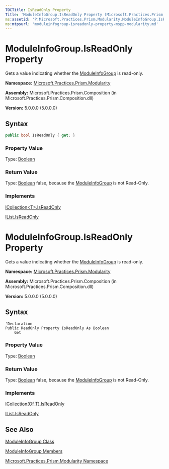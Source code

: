 ```yaml
---
TOCTitle: IsReadOnly Property
Title: 'ModuleInfoGroup.IsReadOnly Property (Microsoft.Practices.Prism.Modularity)'
ms:assetid: 'P:Microsoft.Practices.Prism.Modularity.ModuleInfoGroup.IsReadOnly'
ms:mtpsurl: 'moduleinfogroup-isreadonly-property-mspp-modularity.md'
---
```



# ModuleInfoGroup.IsReadOnly Property

Gets a value indicating whether the [ModuleInfoGroup](/patterns-practices/reference/moduleinfogroup-class-mspp-modularity) is read-only.

**Namespace:** [Microsoft.Practices.Prism.Modularity](/patterns-practices/reference/mspp-modularity-namespace)

**Assembly:** Microsoft.Practices.Prism.Composition (in Microsoft.Practices.Prism.Composition.dll)

**Version:** 5.0.0.0 (5.0.0.0)

## Syntax

```C#
public bool IsReadOnly { get; }
```

### Property Value

Type: [Boolean](http://msdn.microsoft.com/en-us/library/a28wyd50)
### Return Value

Type: [Boolean](http://msdn.microsoft.com/en-us/library/a28wyd50)
false, because the [ModuleInfoGroup](/patterns-practices/reference/moduleinfogroup-class-mspp-modularity)
 is not Read-Only.
### Implements

[ICollection&lt;T&gt;.IsReadOnly](http://msdn.microsoft.com/en-us/library/0cfatk9t)

[IList.IsReadOnly](http://msdn.microsoft.com/en-us/library/h3a2x6hz)




# ModuleInfoGroup.IsReadOnly Property

Gets a value indicating whether the [ModuleInfoGroup](/patterns-practices/reference/moduleinfogroup-class-mspp-modularity) is read-only.

**Namespace:** [Microsoft.Practices.Prism.Modularity](/patterns-practices/reference/mspp-modularity-namespace)

**Assembly:** Microsoft.Practices.Prism.Composition (in Microsoft.Practices.Prism.Composition.dll)

**Version:** 5.0.0.0 (5.0.0.0)

## Syntax

```Vb
'Declaration
Public ReadOnly Property IsReadOnly As Boolean
	Get
```

### Property Value

Type: [Boolean](http://msdn.microsoft.com/en-us/library/a28wyd50)
### Return Value

Type: [Boolean](http://msdn.microsoft.com/en-us/library/a28wyd50)
false, because the [ModuleInfoGroup](/patterns-practices/reference/moduleinfogroup-class-mspp-modularity)
 is not Read-Only.
### Implements

[ICollection(Of T).IsReadOnly](http://msdn.microsoft.com/en-us/library/0cfatk9t)

[IList.IsReadOnly](http://msdn.microsoft.com/en-us/library/h3a2x6hz)

## See Also

[ModuleInfoGroup Class](/patterns-practices/reference/moduleinfogroup-class-mspp-modularity)

[ModuleInfoGroup Members](/patterns-practices/reference/moduleinfogroup-members-mspp-modularity)

[Microsoft.Practices.Prism.Modularity Namespace](/patterns-practices/reference/mspp-modularity-namespace)

